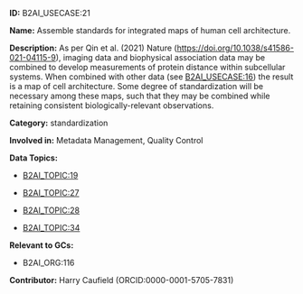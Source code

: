 **ID:** B2AI_USECASE:21

**Name:** Assemble standards for integrated maps of human cell architecture.

**Description:** As per Qin et al. (2021) Nature (https://doi.org/10.1038/s41586-021-04115-9), imaging data and biophysical association data may be combined to develop measurements of protein distance within subcellular systems. When combined with other data (see [B2AI_USECASE:16](../usecases/link-cellular-objects-to-functions-through-associations-between-proteins-cell-structure-proximity-and-transcriptomics.markdown)) the result is a map of cell architecture. Some degree of standardization will be necessary among these maps, such that they may be combined while retaining consistent biologically-relevant observations.

**Category:** standardization

**Involved in:** Metadata Management, Quality Control

**Data Topics:**

- [B2AI_TOPIC:19](../topics/MicroscaleImaging.markdown)

- [B2AI_TOPIC:27](../topics/ProteinStructureModel.markdown)

- [B2AI_TOPIC:28](../topics/Proteome.markdown)

- [B2AI_TOPIC:34](../topics/Transcriptome.markdown)

**Relevant to GCs:**

- B2AI_ORG:116

**Contributor:** Harry Caufield
 (ORCID:0000-0001-5705-7831)

